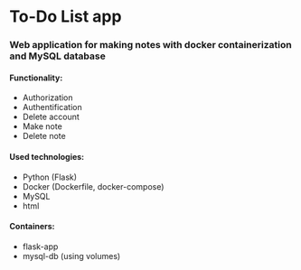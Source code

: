 # To-Do List app
### Web application for making notes with docker containerization and MySQL database
#### Functionality:
- Authorization
- Authentification
- Delete account
- Make note
- Delete note

#### Used technologies:
- Python (Flask)
- Docker (Dockerfile, docker-compose)
- MySQL
- html

#### Containers:
- flask-app
- mysql-db (using volumes)
